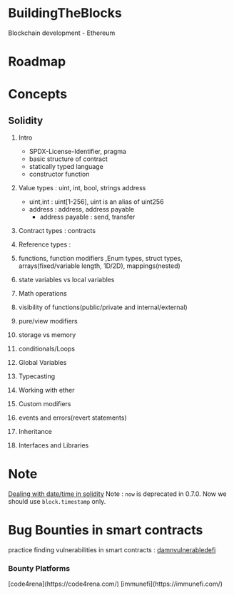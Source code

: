# BuildingTheBlocks
Blockchain development - Ethereum

# Roadmap


# Concepts
## Solidity
1. Intro 
    - SPDX-License-Identifier, pragma
    - basic structure of contract
    - statically typed language
    - constructor function
2. Value types : uint, int, bool, strings address
    - uint,int : uint[1-256], uint is an alias of uint256
    - address : address, address payable 
        - address payable : send, transfer
3. Contract types : contracts
4. Reference types :

3. functions, function modifiers ,Enum types, struct types, arrays(fixed/variable length, 1D/2D), mappings(nested)
4. state variables vs local variables
5. Math operations
6. visibility of functions(public/private and internal/external)
7. pure/view modifiers
8. storage vs memory
9. conditionals/Loops
10. Global Variables
11. Typecasting
12. Working with ether
13. Custom modifiers
14. events and errors(revert statements)
15. Inheritance
16. Interfaces and Libraries

# Note 
[Dealing with date/time in solidity](https://soliditytips.com/articles/solidity-dates-time-operations/)
Note : `now` is deprecated in 0.7.0. Now we should use `block.timestamp` only.

# Bug Bounties in smart contracts

practice finding vulnerabilities in smart contracts : [damnvulnerabledefi](https://www.damnvulnerabledefi.xyz/)

<h3>Bounty Platforms </h3>
[code4rena](https://code4rena.com/)
[immunefi](https://immunefi.com/)

